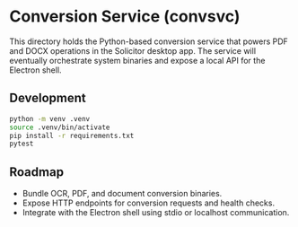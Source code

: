 # Conversion Service (convsvc)

This directory holds the Python-based conversion service that powers PDF and DOCX operations in the
Solicitor desktop app. The service will eventually orchestrate system binaries and expose a local
API for the Electron shell.

## Development

```bash
python -m venv .venv
source .venv/bin/activate
pip install -r requirements.txt
pytest
```

## Roadmap

- Bundle OCR, PDF, and document conversion binaries.
- Expose HTTP endpoints for conversion requests and health checks.
- Integrate with the Electron shell using stdio or localhost communication.
